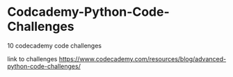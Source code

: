 # Codcademy-Python-Code-Challenges

10 codecademy code challenges

link to challenges https://www.codecademy.com/resources/blog/advanced-python-code-challenges/
